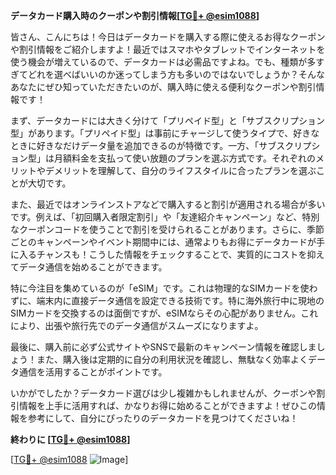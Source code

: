 **データカード購入時のクーポンや割引情報[[TG💪+ @esim1088](https://t.me/s/esim1088)]**

皆さん、こんにちは！今日はデータカードを購入する際に使えるお得なクーポンや割引情報をご紹介しますよ！最近ではスマホやタブレットでインターネットを使う機会が増えているので、データカードは必需品ですよね。でも、種類が多すぎてどれを選べばいいのか迷ってしまう方も多いのではないでしょうか？そんなあなたにぜひ知っていただきたいのが、購入時に使える便利なクーポンや割引情報です！

まず、データカードには大きく分けて「プリペイド型」と「サブスクリプション型」があります。「プリペイド型」は事前にチャージして使うタイプで、好きなときに好きなだけデータ量を追加できるのが特徴です。一方、「サブスクリプション型」は月額料金を支払って使い放題のプランを選ぶ方式です。それぞれのメリットやデメリットを理解して、自分のライフスタイルに合ったプランを選ぶことが大切です。

また、最近ではオンラインストアなどで購入すると割引が適用される場合が多いです。例えば、「初回購入者限定割引」や「友達紹介キャンペーン」など、特別なクーポンコードを使うことで割引を受けられることがあります。さらに、季節ごとのキャンペーンやイベント期間中には、通常よりもお得にデータカードが手に入るチャンスも！こうした情報をチェックすることで、実質的にコストを抑えてデータ通信を始めることができます。

特に今注目を集めているのが「eSIM」です。これは物理的なSIMカードを使わずに、端末内に直接データ通信を設定できる技術です。特に海外旅行中に現地のSIMカードを交換するのは面倒ですが、eSIMならその心配がありません。これにより、出張や旅行先でのデータ通信がスムーズになりますよ。

最後に、購入前に必ず公式サイトやSNSで最新のキャンペーン情報を確認しましょう！また、購入後は定期的に自分の利用状況を確認し、無駄なく効率よくデータ通信を活用することがポイントです。

いかがでしたか？データカード選びは少し複雑かもしれませんが、クーポンや割引情報を上手に活用すれば、かなりお得に始めることができますよ！ぜひこの情報を参考にして、自分にぴったりのデータカードを見つけてくださいね！

**終わりに [[TG💪+ @esim1088](https://t.me/s/esim1088)]**

[[TG💪+ @esim1088](https://t.me/s/esim1088) ![Image](https://i.postimg.cc/Y0z9fWf4/image.png)]